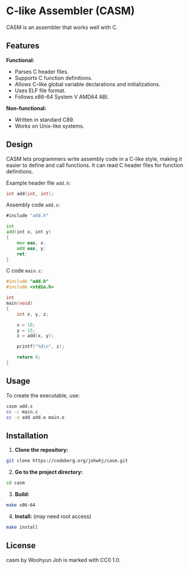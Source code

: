 C-like Assembler (CASM)
=======================

CASM is an assembler that works well with C.

Features
--------

**Functional:**

- Parses C header files.
- Supports C function definitions.
- Allows C-like global variable declarations and initializations.
- Uses ELF file format.
- Follows x86-64 System V AMD64 ABI.

**Non-functional:**

- Written in standard C89.
- Works on Unix-like systems.

Design
------

CASM lets programmers write assembly code in a C-like style, making it easier
to define and call functions. It can read C header files for function
definitions.

Example header file `add.h`:

```c
int add(int, int);
```

Assembly code `add.s`:

```asm
#include "add.h"

int
add(int x, int y)
{
	mov eax, x;
	add eax, y;
	ret;
}
```

C code `main.c`:

```c
#include "add.h"
#include <stdio.h>

int
main(void)
{
	int x, y, z;

	x = 10;
	y = 15;
	z = add(x, y);

	printf("%d\n", z);

	return 0;
}
```

Usage
-----

To create the executable, use:

```sh
casm add.s
cc -c main.c
cc -o add add.o main.o
```

Installation
------------

1. **Clone the repository:**

```sh
git clone https://codeberg.org/johwhj/casm.git
```

2. **Go to the project directory:**

```sh
cd casm
```

3. **Build:**

```sh
make x86-64
```

4. **Install:** (may need root access)

```sh
make install
```

License
-------

casm by Woohyun Joh is marked with CC0 1.0.

